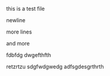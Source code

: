 this is a test file

newline


more lines


and more

 
fdbfdg
dwgefthfth

retzrtzu
sdgfwdgwedg
adfsgdesgrthrth
